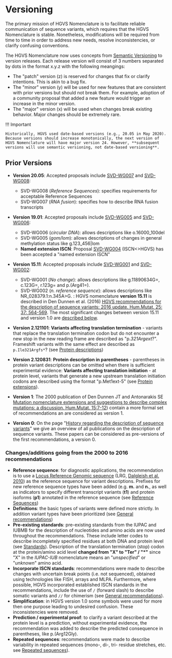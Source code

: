 # Versioning

The primary mission of HGVS Nomenclature is to facilitate reliable communication of sequence variants, which requires that the HGVS Nomenclature is stable. Nonetheless, modifications will be required from time to time in order to address new needs, resolve inconsistencies, or clarify confusing conventions.

The HGVS Nomenclature now uses concepts from [Semantic Versioning](https://semver.org/) to version releases. Each release version will consist of 3 numbers separated by dots in the format x.y.z with the following meangings:

- The "patch" version (z) is reserved for changes that fix or clarify intentions. This is akin to a bug fix.
- The "minor" version (y) will be used for new features that are consistent with prior versions but should not break them.  For example, adoption of a community proposal that added a new feature would trigger an increase in the minor version.
- The "major" version (x) will be used when changes break existing behavior. Major changes should be extremely rare.

!!! Important

    Historically, HGVS used date-based versions (e.g., 20.05 in May 2020).  Because versions should increase monotonically, the next version of HGVS Nomenclature will have major version 24. However, **subsequent versions will use semantic versioning, not date-based versioning**.

## Prior Versions

- **Version 20.05**: Accepted proposals include [SVD-WG007](../consultation/SVD-WG007.md) and [SVD-WG008](../consultation/SVD-WG008.md):

    - SVD-WG008 (_Reference Sequences_): specifies requirements for acceptable Reference Sequences
    - SVD-WG007 (_RNA fusion_): specifies how to describe RNA fusion transcripts

- **Version 19.01**: Accepted proposals include [SVD-WG005](../consultation/SVD-WG005.md) and [SVD-WG006](../consultation/SVD-WG006.md):

    - SVD-WG006 (_circular DNA_): allows descriptions like o.16000_100del
    - SVD-WG005 (_gom/lom_): allows descriptions of changes in general methylation status like g.123_456|lom
    - **Named extension ISCN**: Proposal [SVD-WG004](../consultation/SVD-WG004.md) (ISCN<>HGVS) has been accepted a "named extension ISCN"

- **Version 15.11**: Accepted proposals include [SVD-WG001](../consultation/SVD-WG001.md) and [SVD-WG002](../consultation/SVD-WG002.md):

    - SVD-WG001 (_No change_): allows descriptions like g.11890634G=, c.123G=, r.123g= and p.(Arg41=).
    - SVD-WG002 (_n. reference sequence_): allows descriptions like NR_028379.1:n.345A>G. : HGVS nomenclature **version 15.11** is described in Den Dunnen et al. (2016) [HGVS recommendations for the description of sequence variants: 2016 update. Hum.Mutat. 25: 37: 564-569](http://onlinelibrary.wiley.com/doi/10.1002/humu.22981/pdf). The most significant changes between version 15.11 and version 1.0 are [described below](#v1511).

- **Version 2.121101**: **Variants affecting translation termination** - variants that replace the translation termination codon but do not encounter a new stop in the new reading frame are described as "p._321Argext_?". Frameshift variants with the same effect are described as `p.Ile321Argfs*`? (see [Protein descriptions](../recommendations/protein/extension.md))

- **Version 2.120831**: **Protein description in parentheses** - parentheses in protein variant descriptions can be omitted when there is sufficient experimental evidence: **Variants affecting translation initiation** - at protein level, variants that generate a new upstream translation initiation codons are described using the format "p.Met1ext-5" (see [Protein extensions](../recommendations/protein/extension.md)).

- **Version 1**: The 2000 publication of Den Dunnen JT and Antonarakis SE [Mutation nomenclature extensions and suggestions to describe complex mutations: a discussion. Hum.Mutat. 15:7-12](http://www3.interscience.wiley.com/cgi-bin/fulltext/68503056/PDFSTART)) contain a more formal set of recommendations an are considered as version 1.

- **Version 0**: On the page "[History regarding the description of sequence variants](history.md)" we give an overview of all publications on the description of sequence variants. These papers can be considered as pre-versions of the first recommendations, a version 0.

<a id="v1511"></a>

### Changes/additions going from the 2000 to 2016 recommendations

- **Reference sequence**: for diagnostic applications, the recommendation is to use a [Locus Reference Genomic sequence](http://www.lrg-sequence.org/) (LRG, [Dalgleish et al. 2010](http://genomemedicine.com/content/2/4/24)) as the reference sequence for variant descriptions. Prefixes for new reference sequence types have been added (e.g. **m.** and **n.**, as well as indicators to specify different transcript variants (**t1**) and protein isoforms (**p1**) annotated in the reference sequence (see [Reference Sequences](refseq.md#DNAc))
- **Definitions**: the basic types of variants were defined more strictly. In addition variant types have been prioritized (see [General recommendations](../recommendations/general.md))
- **Pre-existing standards**: pre-existing standards from the IUPAC and IUBMB for the description of nucleotides and amino acids are now used throughout the recommendations. These include letter codes to describe incompletely specified residues at both DNA and protein level (see [Standards](standards.md#aacode)). Description of the translation termination (stop) codon at the protein/amino acid level **changed from "X" to "Ter" / "*"** since "X" in the _IUPAC-IUB_ nomenclature means an "_unspecified_" or "_unknown_" amino acid.
- **Incorporate ISCN standards**: recommendations were made to describe changes with uncertain break points (i.e. not sequenced), obtained using technologies like FISH, arrays and MLPA. Furthermore, where possible, HGVS incorporated established ISCN standards in the recommendations, include the use of `/` (forward slash) to describe somatic variants and `//` for chimerism (see [General recommendations](../recommendations/general.md)).
- **Simplification**: in HGVS version 1.0 some symbols were used for more then one purpose leading to undesired confusion. These inconsistencies were removed.
- **Prediction / experimental proof**: to clarify a variant described at the protein level is a prediction, without experimental evidence, the recommendation was added to describe the predicted consequence in parentheses, like p.(Arg12Gly).
- **Repeated sequences**: recommendations were made to describe variability in repeated sequences (mono-, di-, tri- residue stretches, etc. see [Repeated sequences](../recommendations/DNA/repeated.md)).
